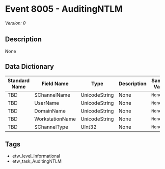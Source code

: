 # Event 8005 - AuditingNTLM
###### Version: 0

## Description
None

## Data Dictionary
|Standard Name|Field Name|Type|Description|Sample Value|
|---|---|---|---|---|
|TBD|SChannelName|UnicodeString|None|`None`|
|TBD|UserName|UnicodeString|None|`None`|
|TBD|DomainName|UnicodeString|None|`None`|
|TBD|WorkstationName|UnicodeString|None|`None`|
|TBD|SChannelType|UInt32|None|`None`|

## Tags
* etw_level_Informational
* etw_task_AuditingNTLM